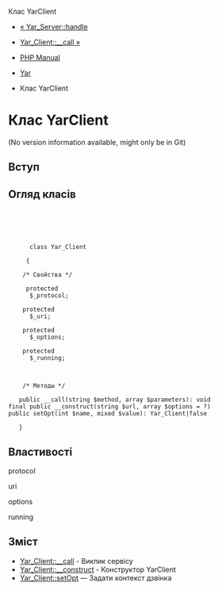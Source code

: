 Клас YarClient

-   [« Yar\_Server::handle](yar-server.handle.html)
    
-   [Yar\_Client::\_\_call »](yar-client.call.html)
    
-   [PHP Manual](index.html)
    
-   [Yar](book.yar.html)
    
-   Клас YarClient
    

# Клас YarClient

(No version information available, might only be in Git)

## Вступ

## Огляд класів

```classsynopsis


    
    
     
      class Yar_Client
     
     {
    
    /* Свойства */
    
     protected
      $_protocol;

    protected
      $_uri;

    protected
      $_options;

    protected
      $_running;



    /* Методы */
    
   public __call(string $method, array $parameters): void
final public __construct(string $url, array $options = ?)
public setOpt(int $name, mixed $value): Yar_Client|false

   }
```

## Властивості

protocol

uri

options

running

## Зміст

-   [Yar\_Client::\_\_call](yar-client.call.html) - Виклик сервісу
-   [Yar\_Client::\_\_construct](yar-client.construct.html) - Конструктор YarClient
-   [Yar\_Client::setOpt](yar-client.setopt.html) — Задати контекст дзвінка